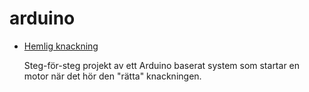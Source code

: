 # arduino

  - [Hemlig knackning](hemlig-knackning/hemlig-knackning.md)

    Steg-för-steg projekt av ett Arduino baserat system som startar en motor när det hör den "rätta" knackningen.

